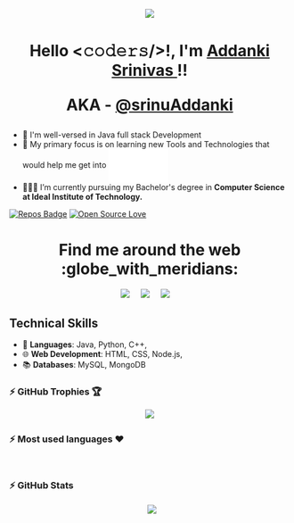 <p align="center">
<img src="https://github.com/srinuAddanki/srinuAddanki/blob/main/images/Developer.gif" width="200px">
</p>
  
<h1 align="center">Hello <𝚌𝚘𝚍𝚎𝚛𝚜/>!, I'm <a href="https://www.linkedin.com/in/addanki-srinivas-28b0761b9/"> Addanki Srinivas </a>!!

AKA - <a href="https://github.com/srinuAddanki"> @srinuAddanki</a>

<!--<p align="center"><img src="https://readme-typing-svg.herokuapp.com/?size=30&duration=5001&color=2d7e5e&vCenter=true&center=true&width=460&lines=DevOps+Engineer;Graduate+Student" </p> -->
<!--   <img src="https://github.com/DeeveshChowdary/DeeveshChowdary/blob/main/images/Developer.gif" width="65px" height = "60px"> -->
</h1>
  
- 🌱 I'm well-versed in Java full stack Development
- 🎯 My primary focus is on learning new Tools and Technologies that would help me get into <img align="center" src="https://github.com/DeeveshChowdary/DeeveshChowdary/blob/main/images/FAANG-3.gif" position="absolute" height="60px" style="vertical-align:middle; inline-block;"/>
- 🧑🏻‍🎓 I’m currently pursuing my Bachelor's degree in **Computer Science at Ideal Institute of Technology.**

[![Repos Badge](https://badges.pufler.dev/repos/srinuAddanki)](https://github.com/srinuAddanki?tab=repositories) 
[![Open Source Love](https://badges.frapsoft.com/os/v1/open-source.svg?v=103)](https://github.com/srinuAddanki)

<h1 align="center"> Find me around the web :globe_with_meridians:</h1>
<p align="center">
  <a href="https://www.linkedin.com/in/addanki-srinivas-28b0761b9/"><img src="https://img.shields.io/badge/linkedin-%230077B5.svg?&style=for-the-badge&logo=linkedin&logoColor=white" /></a>&nbsp;&nbsp;&nbsp;&nbsp;
  <!--<a href="mailto:lokesh.kodavati@rutgers.edu"><img src="https://img.shields.io/badge/gmail-%23D14836.svg?&style=for-the-badge&logo=gmail&logoColor=white" /></a>&nbsp;&nbsp;&nbsp;&nbsp;-->
  <a href="https://www.instagram.com/srinu__addanki/"><img src="https://img.shields.io/badge/Instagram-E4405F?style=for-the-badge&logo=instagram&logoColor=white" /></a>&nbsp;&nbsp;&nbsp;&nbsp;
  <a href="https://wa.me/918008066124"><img src="https://img.shields.io/badge/WhatsApp-%9999100E.svg?&style=for-the-badge&logo=whatsapp&logoColor=white" /></a>&nbsp;&nbsp;&nbsp;&nbsp;
</p>

## Technical Skills
- 📝 **Languages**: Java, Python, C++,
- 🌐 **Web Development**: HTML, CSS, Node.js,
- 📚 **Databases**: MySQL, MongoDB

### :zap: GitHub Trophies 🏆

<p align="center">
  <a href="https://github.com/ryo-ma/github-profile-trophy" target="_blank">
    <img src="https://github-profile-trophy.vercel.app/?username=srinuAddanki&column=8&margin-w=15&margin-h=15&no-bg=true&no-frame=true&theme=juicyfresh"/>
  </a>
</p> 

### :zap: Most used languages ❤️

<p align="center">&nbsp;
    <img src= "https://github-profile-summary-cards.vercel.app/api/cards/repos-per-language?username=srinuAddanki&theme=dracula" alt=""><br>
</p>

### :zap: GitHub Stats

<p align="center">&nbsp;
<img align="center" src="https://github-profile-summary-cards.vercel.app/api/cards/profile-details?username=srinuAddanki&theme=dracula" />
</p>
